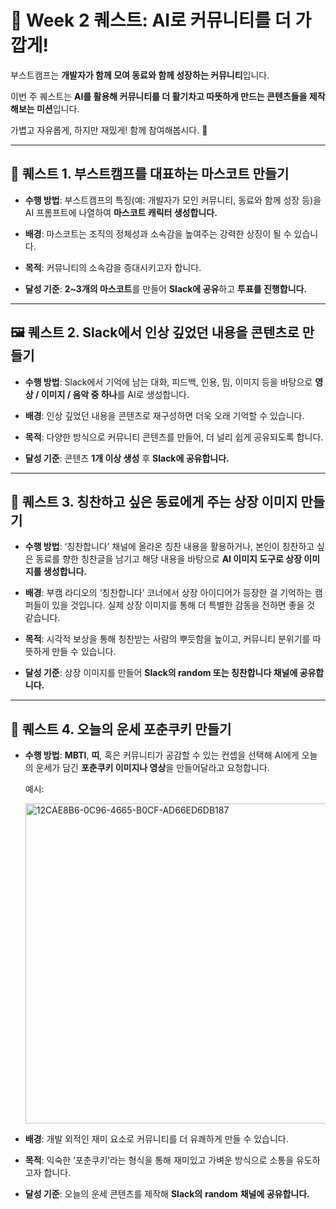 # **🚀 Week 2 퀘스트: AI로 커뮤니티를 더 가깝게!**

부스트캠프는 **개발자가 함께 모여 동료와 함께 성장하는 커뮤니티**입니다.

이번 주 퀘스트는 **AI를 활용해 커뮤니티를 더 활기차고 따뜻하게 만드는 콘텐츠들을 제작해보는 미션**입니다.

가볍고 자유롭게, 하지만 재밌게! 함께 참여해봅시다. 🙌

---

## **🧩 퀘스트 1. 부스트캠프를 대표하는 마스코트 만들기**

- **수행 방법**:
  부스트캠프의 특징(예: 개발자가 모인 커뮤니티, 동료와 함께 성장 등)을 AI 프롬프트에 나열하여 **마스코트 캐릭터 생성합니다.**
  
- **배경**:
  마스코트는 조직의 정체성과 소속감을 높여주는 강력한 상징이 될 수 있습니다.
  
- **목적**:
  커뮤니티의 소속감을 증대시키고자 합니다.
  
- **달성 기준**:
  **2~3개의 마스코트**를 만들어 **Slack에 공유**하고 **투표를 진행합니다.**

---

## **🖼️ 퀘스트 2. Slack에서 인상 깊었던 내용을 콘텐츠로 만들기**

- **수행 방법**:
  Slack에서 기억에 남는 대화, 피드백, 인용, 밈, 이미지 등을 바탕으로
  **영상 / 이미지 / 음악 중 하나**를 AI로 생성합니다.
  
- **배경**:
  인상 깊었던 내용을 콘텐츠로 재구성하면 더욱 오래 기억할 수 있습니다.
  
- **목적**:
  다양한 방식으로 커뮤니티 콘텐츠를 만들어, 더 널리 쉽게 공유되도록 합니다.
  
- **달성 기준**:
  콘텐츠 **1개 이상 생성** 후 **Slack에 공유합니다.**

---

## **🏅 퀘스트 3. 칭찬하고 싶은 동료에게 주는 상장 이미지 만들기**

- **수행 방법**:
  ‘칭찬합니다’ 채널에 올라온 칭찬 내용을 활용하거나,
  본인이 칭찬하고 싶은 동료를 향한 칭찬글을 남기고
  해당 내용을 바탕으로 **AI 이미지 도구로 상장 이미지를 생성합니다.**
  
- **배경**:
  부캠 라디오의 ‘칭찬합니다’ 코너에서 상장 아이디어가 등장한 걸 기억하는 캠퍼들이 있을 것입니다. 실제 상장 이미지를 통해 더 특별한 감동을 전하면 좋을 것 같습니다.
  
- **목적**:
  시각적 보상을 통해 칭찬받는 사람의 뿌듯함을 높이고, 커뮤니티 분위기를 따뜻하게 만들 수 있습니다.
  
- **달성 기준**:
  상장 이미지를 만들어 **Slack의 random 또는 칭찬합니다 채널에 공유합니다.**

---

## **🥠 퀘스트 4. 오늘의 운세 포춘쿠키 만들기**

- **수행 방법**:
  **MBTI**, **띠**, 혹은 커뮤니티가 공감할 수 있는 컨셉을 선택해
  AI에게 오늘의 운세가 담긴 **포춘쿠키 이미지나 영상**을 만들어달라고 요청합니다.

  예시:
  
  <img width="512" height="512" alt="12CAE8B6-0C96-4665-B0CF-AD66ED6DB187" src="https://github.com/user-attachments/assets/cdab51a3-3a64-4d70-9b58-ab5947a16295" />

  
- **배경**:
  개발 외적인 재미 요소로 커뮤니티를 더 유쾌하게 만들 수 있습니다.
  
- **목적**:
  익숙한 ‘포춘쿠키’라는 형식을 통해 재미있고 가벼운 방식으로 소통을 유도하고자 합니다.

- **달성 기준**:
  오늘의 운세 콘텐츠를 제작해 **Slack의** **random** **채널에 공유합니다.**
